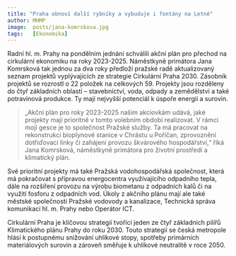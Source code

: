 ```yaml
---
title: "Praha obnoví další rybníky a vybuduje i fontány na Letné"
author: MHMP
image:  posts/jana-komrskova.jpg
tags:   [Ekonomika]
---
```


Radní hl. m. Prahy na pondělním jednání schválili akční plán pro přechod na cirkulární ekonomiku na roky 2023-2025. Náměstkyně primátora Jana Komrsková tak jednou za dva roky předloží pražské radě aktualizovaný seznam projektů vyplývajících ze strategie Cirkulární Praha 2030. Zásobník projektů se rozrostl o 22 položek na celkových 59. Projekty jsou rozděleny do čtyř základních oblastí – stavebnictví, voda, odpady a zemědělství a také potravinová produkce. Ty mají nejvyšší potenciál k úspoře energií a surovin.

> „Akční plán pro roky 2023-2025 našim akciovkám udává, jaké projekty mají prioritně v tomto volebním období realizovat. V rámci mojí gesce je to společnost Pražské služby. Ta má pracovat na rekonstrukci bioplynové stanice v Chrástu u Poříčan, zprovoznění dotřiďovací linky či zahájení provozu škvárového hospodářství,“ říká Jana Komrsková, náměstkyně primátora pro životní prostředí a klimatický plán.

Své prioritní projekty má také Pražská vodohospodářská společnost, která má pokračovat s přípravou energocentra využívajícího odpadního tepla, dále na rozšíření provozu na výrobu biometanu z odpadních kalů či na využití fosforu z odpadních vod. Úkoly z akčního plánu mají ale také městské společnosti Pražské vodovody a kanalizace, Technická správa komunikací hl. m. Prahy nebo Operátor ICT. 

Cirkulární Praha je klíčovou strategií tvořící jeden ze čtyř základních pilířů Klimatického plánu Prahy do roku 2030. Touto strategií se česká metropole hlásí k postupnému snižování uhlíkové stopy, spotřeby primárních materiálových surovin a zároveň směřuje k uhlíkové neutralitě v roce 2050.
